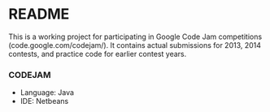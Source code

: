 # README #

This is a working project for participating in Google Code Jam competitions (code.google.com/codejam/).
It contains actual submissions for 2013, 2014 contests, and practice code for earlier contest years.

### CODEJAM ###

*  Language: Java
*  IDE: Netbeans
